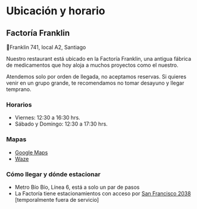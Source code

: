 # Ubicación y horario

## Factoría Franklin

📍Franklin 741, local A2, Santiago

Nuestro restaurant está ubicado en la Factoría Franklin, una antigua fábrica de medicamentos que hoy aloja a muchos proyectos como el nuestro.

Atendemos solo por orden de llegada, no aceptamos reservas. Si quieres venir en un grupo grande, te recomendamos no tomar desayuno y llegar temprano.

### Horarios

- Viernes: 12:30 a 16:30 hrs.
- Sábado y Domingo: 12:30 a 17:30 hrs.

### Mapas

- [Google Maps](https://maps.app.goo.gl/YsvKtehdg6tZDyj37)
- [Waze](waze://?ll=-33.4728439,-70.6430923&navigate=yes)

### Cómo llegar y dónde estacionar

- Metro Bío Bío, Línea 6, está a solo un par de pasos
- La Factoría tiene estacionamientos con acceso por [San Francisco 2038](https://maps.app.goo.gl/Lgqmkhjei6zsHfDv9) [temporalmente fuera de servicio]

